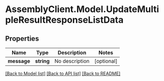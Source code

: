 # AssemblyClient.Model.UpdateMultipleResultResponseListData
## Properties

Name | Type | Description | Notes
------------ | ------------- | ------------- | -------------
**message** | **string** | No description | [optional] 

[[Back to Model list]](../README.md#documentation-for-models) [[Back to API list]](../README.md#documentation-for-api-endpoints) [[Back to README]](../README.md)

